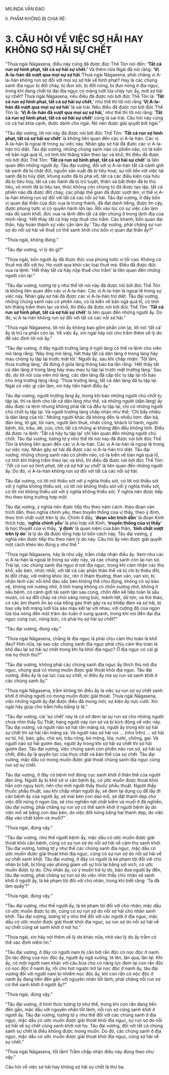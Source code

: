 MILINDA VẤN ĐẠO

II. PHẨM KHÔNG BỊ CHIA RẼ:

# 3. CÂU HỎI VỀ VIỆC SỢ HÃI HAY KHÔNG SỢ HÃI SỰ CHẾT

“Thưa ngài Nāgasena, điều này cũng đã được đức Thế Tôn nói đến: **‘Tất cả run sợ hình phạt, tất cả sợ hãi sự chết.’** Và thêm nữa Ngài đã nói rằng: ‘**Vị A-la-hán đã vượt qua mọi sự sợ hãi**.’Thưa ngài Nāgasena, phải chăng vị A-la-hán không run sợ đối với mọi sự sợ hãi về hình phạt? Hay là các chúng sanh địa ngục bị đốt cháy, bị đun sôi, bị đốt nóng, bị đun nóng ở địa ngục, trong khi đang chết từ đại địa ngục có màng lưới lửa cháy rực ấy, mới sợ hãi sự chết? Thưa ngài Nāgasena, nếu điều đã được nói bởi đức Thế Tôn là: ‘**Tất cả run sợ hình phạt, tất cả sợ hãi sự chết**,’ như thế thì lời nói rằng ‘**Vị A-la-hán đã vượt qua mọi sự sợ hãi**’ là sai trái. Nếu điều đã được nói bởi đức Thế Tôn là: ‘**Vị A-la-hán đã vượt qua mọi sự sợ hãi,**’ như thế thì lời nói rằng: ‘**Tất cả run sợ hình phạt, tất cả sợ hãi sự chết**’ cũng là sai trái. Câu hỏi này cũng có cả hai khía cạnh, được dành cho ngài. Nó nên được giải quyết bởi ngài.”

“Tâu đại vương, lời nói này đã được nói bởi đức Thế Tôn: ‘**Tất cả run sợ hình phạt, tất cả sợ hãi sự chết**’ là không liên quan đến các vị A-la-hán. Các vị A-la-hán là ngoại lệ trong sự việc này. Nhân gây sợ hãi đã được các vị A-la-hán trừ diệt. Tâu đại vương, những chúng sanh nào có phiền não, có tà kiến về bản ngã quá lố, có tính khí thăng trầm theo lạc và khổ, thì điều đã được nói bởi đức Thế Tôn: ‘**Tất cả run sợ hình phạt, tất cả sợ hãi sự chết**’ là liên quan đến những người ấy. Tâu đại vương, đối với vị A-la-hán tất cả cảnh giới tái sanh đã bị chặt đứt, nguồn sản xuất đã bị tiêu hoại, sự nối liền với việc tái sanh đã bị hủy diệt, khung sườn đã bị phá vỡ, tất cả các điều kiện của hữu đã bị tiêu hủy, tất cả các hành đã bị trừ tuyệt, thiện và bất thiện đã bị thủ tiêu, vô minh đã bị tiêu tan, thức không còn chủng tử đã được tạo lập, tất cả phiền não đã được đốt cháy, các pháp thế gian đã được vượt lên; vì thế vị A-la-hán không run sợ đối với tất cả các nỗi sợ hãi. Tâu đại vương, ở đây bốn vị quan đại thần của đức vua là trung thành, đã đạt danh tiếng, được tin cậy, được phong tước vị có quyền hành lớn lao. Rồi vào lúc có sự việc cần làm nào đó sanh khởi, đức vua ra lệnh đến tất cả dân chúng ở trong lãnh địa của mình rằng: ‘Hết thảy tất cả hãy nộp thuế cho trẫm. Các khanh, bốn quan đại thần, hãy hoàn thành sự việc cần làm ấy.’ Tâu đại vương, phải chăng sự run sợ do nỗi sợ hãi về thuế có thể sanh khởi cho bốn vị quan đại thần ấy?”

“Thưa ngài, không đúng.”

“Tâu đại vương, vì lý do gì?”

“Thưa ngài, bốn người ấy đã được đức vua phong tước vị tối cao. Không có thuế má đối với họ. Họ vượt qua khỏi các loại thuế má. Điều đã được đức vua ra lệnh: ‘Hết thảy tất cả hãy nộp thuế cho trẫm’ là liên quan đến những người còn lại.”

“Tâu đại vương, tương tợ y như thế lời nói này đã được nói bởi đức Thế Tôn là không liên quan đến các vị A-la-hán. Các vị A-la-hán là ngoại lệ trong sự việc này. Nhân gây sợ hãi đã được các vị A-la-hán trừ diệt. Tâu đại vương, những chúng sanh nào có phiền não, có tà kiến về bản ngã quá lố, có tính khí thăng trầm theo lạc và khổ, thì điều đã được nói bởi đức Thế Tôn: ‘**Tất cả run sợ hình phạt, tất cả sợ hãi sự chết**’ là liên quan đến những người ấy. Do đó, vị A-la-hán không run sợ đối với tất cả các nỗi sợ hãi.”

“Thưa ngài Nāgasena, lời nói ấy không bao gồm phần còn lại, lời nói ‘tất cả’ ấy là trừ ra phần còn lại. Về việc ấy, xin ngài hãy nói cho trẫm thêm về lý do để xác định lời nói ấy.”

“Tâu đại vương, ở đây người trưởng làng ở ngôi làng có thể ra lệnh cho viên mõ làng rằng: ‘Này ông mõ làng, hết thảy tất cả dân làng ở trong làng hãy mau chóng tụ tập lại trước mặt tôi.’ Người ấy, sau khi chấp nhận: ‘Tốt lằm, thưa trưởng làng,’ đã đứng ở giữa làng thông báo ba lần rằng: ‘Hết thảy tất cả dân làng ở trong làng hãy mau mau tụ tập lại trước mặt trưởng làng.’ Sau đó, do lời nói của viên mõ làng, các dân làng đã cấp tốc tụ tập lại rồi báo cho ông trưởng làng rằng: ‘Thưa trưởng làng, tất cả dân làng đã tụ tập lại. Ngài có việc gì cần làm, xin hãy tiến hành điều ấy.’

Tâu đại vương, người trưởng làng ấy, trong khi bảo những người chủ chốt tụ tập lại, thì ra lệnh cho tất cả dân làng như thế, và những người (dân làng) ấy dầu được ra lệnh nhưng không phải tất cả đều tụ tập lại, chỉ có những người chủ chốt tụ tập lại. Và người trưởng làng chấp nhận như thế: ‘Chỉ bấy nhiêu là dân làng của tôi.’ Những người khác đã không đến là nhiều hơn: đàn bà, đàn ông, tớ gái, tôi nam, người làm thuê, nhân công, khách lữ hành, người bệnh, bò, trâu, dê, cừu, chó; tất cả những ai không đến đều không tính. Điều đã được ra lệnh: ‘Tất cả hãy tụ tập lại’ chỉ liên quan đến những người chủ chốt. Tâu đại vương, tương tợ y như thế lời nói này đã được nói bởi đức Thế Tôn là không liên quan đến các vị A-la-hán. Các vị A-la-hán là ngoại lệ trong sự việc này. Nhân gây sợ hãi đã được các vị A-la-hán trừ diệt. Tâu đại vương, những chúng sanh nào có phiền não, có tà kiến về bản ngã quá lố, có tính khí thăng trầm theo lạc và khổ, thì điều đã được nói bởi đức Thế Tôn: ‘_Tất cả run sợ hình phạt, tất cả sợ hãi sự chết_’ là liên quan đến những người ấy. Do đó, vị A-la-hán không run sợ đối với tất cả các nỗi sợ hãi.

Tâu đại vương, có lời nói thiếu sót với ý nghĩa thiếu sót, có lời nói thiếu sót với ý nghĩa không thiếu sót, có lời nói không thiếu sót với ý nghĩa thiếu sót, có lời nói không thiếu sót với ý nghĩa không thiếu sót. Ý nghĩa nên được tiếp thu theo từng trường hợp một.

Tâu đại vương, ý nghĩa nên được tiếp thu theo năm cách: theo đoạn văn trích dẫn, theo nghĩa chính yếu, theo truyền thống của vị thầy, theo ý định, theo tính chất vượt trên lý do. Chính ở đây, ‘**đoạn văn trích dẫn**’ là đoạn Kinh thích hợp, ‘**nghĩa chính yếu**’ là phù hợp với Kinh, ‘**truyền thống của vị thầy**’ là học thuyết của vị thầy, ‘**ý định**’ là quan niệm của bản thân, ‘**tính chất vượt trên lý do**’ là lý do đã được tổng hợp từ bốn cách này. Tâu đại vương, ý nghĩa nên được tiếp thu theo năm lý do này. Câu hỏi ấy nên được giải quyết một cách khéo léo đúng y như thế.”

“Thưa ngài Nāgasena, hãy là như vậy, trẫm chấp nhận điều ấy. Xem như các vị A-la-hán là ngoại lệ trong sự việc này, và các chúng sanh còn lại run sợ. Trái lại, các chúng sanh địa ngục ở nơi địa ngục, trong khi cảm nhận các thọ khổ, sắc bén, nhức nhối, với tất cả các phần thân thể và tứ chi bị thiêu đốt, bị đốt cháy, với miệng khóc lóc, rên rỉ thảm thương, than vãn, van xin, bị nhận lãnh các nỗi khổ đau sắc bén không thể chịu đựng, không có sự bảo vệ, không nơi nương nhờ, ở tình trạng không có chốn nương nhờ, không ít sầu bệnh, có cảnh giới tái sanh tận sau cùng, chốn đến kế tiếp toàn là sầu muộn, có sự đốt cháy và chói sáng nóng bức, mãnh liệt, dữ tợn, và thô tháo, có các âm thanh ồn ào của tiếng gào thét gây ra sự khiếp đảm và sợ hãi, bị bao vây bởi màng lưới lửa sáu màu kết lại với nhau, với cường độ của ngọn lửa tỏa nóng đến một trăm do-tuần ở xung quanh, trong khi nói đến đại địa ngục cùng cực, nóng bức, có phải họ sợ hãi sự chết?”

“Tâu đại vương, đúng vậy.”

“Thưa ngài Nāgasena, chẳng lẽ địa ngục là phải chịu cảm thọ toàn là khổ đau? Hơn nữa, tại sao các chúng sanh địa ngục phải chịu cảm thọ toàn là khổ đau lại sợ hãi sự chết trong khi lìa khỏi địa ngục? Ở địa ngục có cái gì mà họ thích thú?”

“Tâu đại vương, không phải các chúng sanh địa ngục ấy thích thú nơi địa ngục, chúng quả có mong muốn được giải thoát khỏi địa ngục. Tâu đại vương, điều ấy là oai lực của sự chết, vì điều ấy mà sự run sợ sanh khởi ở các chúng sanh ấy.”

“Thưa ngài Nāgasena, trẫm không tin điều ấy là việc sự run sợ sự chết sanh khởi ở những người có mong muốn được giải thoát. Thưa ngài Nāgasena, việc những người ấy đạt được điều đã mong mỏi; sự kiện ấy nực cười. Xin ngài hãy giúp cho trẫm hiểu bằng lý lẽ.”

“Tâu đại vương, cái ‘sự chết’ này là cơ sở đem lại sự run sợ cho những người chưa nhìn thấy Sự Thật; hạng người này run sợ và bị kích động về việc này. Tâu đại vương, và người nào sợ hãi rắn mãng xà, người ấy trong khi sợ hãi sự chết thì sợ hãi rắn mãng xà. Và người nào sợ hãi voi … (như trên) … sợ hãi sư tử, hổ, báo, gấu, chó sói, trâu rừng, bò mộng, lửa, nước, chông, gai. Và người nào sợ hãi gươm đao, người ấy trong khi sợ hãi sự chết thì sợ hãi gươm đao. Tâu đại vương, việc chúng sanh còn phiền não run sợ, sợ hãi sự chết, điều ấy là quyền lực của thực chất và bản thể của sự chết. Tâu đại vương, mặc dầu có mong muốn được giải thoát chúng sanh địa ngục cũng run sợ sự chết.

Tâu đại vương, ở đây có bệnh mỡ đóng cục sanh khởi ở thân thể của người đàn ông. Người ấy bị khổ sở vì căn bệnh ấy, có ước muốn được thoát khỏi hẳn cơn nguy kịch, nên cho mời người thầy thuốc phẫu thuật. Người thầy thuốc phẫu thuật, sau khi chấp nhận người ấy, sẽ đem lại dụng cụ để lấy đi căn bệnh ấy của người ấy, sẽ mài bén con dao mổ, sẽ đặt thanh dẹp cho việc đốt nóng ở ngọn lửa, sẽ cho nghiền nát chất kiềm và muối ở đá nghiền, tâu đại vương, phải chăng sự run sợ có thể sanh khởi ở người bệnh ấy do việc mổ xẻ bằng con dao bén, do việc đốt nóng bằng hai thanh dẹp, do việc đắp vào chất kiềm và muối?”

“Thưa ngài, đúng vậy.”

“Tâu đại vương, như thế người bệnh ấy, mặc dầu có ước muốn được giải thoát khỏi căn bệnh, cũng có sự run sợ do nỗi sợ hãi về cảm thọ sanh khởi. Tâu đại vương, tương tợ y như thế các chúng sanh địa ngục, mặc dầu có ước muốn được giải thoát khỏi địa ngục, cũng có sự run sợ do nỗi sợ hãi về sự chết sanh khởi. Tâu đại vương, ở đây có người là kẻ phạm tội đối với chủ nhân bị bắt, bị tống vào phòng giam với sự trói lại bằng sợi xích, có ước muốn được tự do. Chủ nhân ấy, có ý muốn trả tự do, bảo đưa người ấy đến, tâu đại vương, phải chăng sự run sợ do việc nhìn thấy chủ nhân sẽ sanh khởi ở người ấy, là kẻ phạm tội đối với chủ nhân, trong khi biết rằng: ‘Ta đã làm quấy’?”

“Thưa ngài, đúng vậy.”

“Tâu đại vương, như thế người ấy, là kẻ phạm tội đối với chủ nhân, mặc dầu có ước muốn được tự do, cũng có sự run sợ do nỗi sợ hãi chủ nhân sanh khởi. Tâu đại vương, tương tợ y như thế đối với các người ở địa ngục, mặc dầu có ước muốn được giải thoát khỏi địa ngục, sự run sợ do nỗi sợ hãi về sự chết cũng sẽ sanh khởi ở nơi họ.”

“Thưa ngài, xin hãy nói thêm về lý do khác nữa, nhờ vào lý do ấy trẫm có thể xác định niềm tin.”

“Tâu đại vương, ở đây có người nam bị cắn bởi rắn độc có nọc độc ở nanh. Do tác động của nọc độc ấy, người ấy ngã xuống, té lên, lăn qua, lăn lại. Khi ấy, có một người nam khác với câu bùa chú có năng lực đem lại con rắn độc có nọc độc ở nanh ấy, rồi cho hút ngược trở lại nọc độc ở nanh ấy, tâu đại vương đối với người nam bị nhiễm nọc độc ấy, khi con rắn có nộc độc ở nanh ấy đang tiến đến gần với nguyên nhân tốt lành, phải chăng nỗi run sợ có thể sanh khởi ở người ấy?”

“Thưa ngài, đúng vậy.”

“Tâu đại vương, ở hình thức tương tợ như thế, trong khi con rắn đang tiến đến gần, mặc dầu với nguyên nhân tốt lành, nỗi run sợ cũng sanh khởi ở người ấy. Tâu đại vương, tương tợ y như thế đối với các chúng sanh ở địa ngục, mặc dầu có ước muốn được giải thoát khỏi địa ngục, sự run sợ do nỗi sợ hãi về sự chết cũng sanh khởi nơi họ. Tâu đại vương, đối với tất cả chúng sanh sự chết là điều không được mong muốn. Do đó, các chúng sanh ở địa ngục, mặc dầu có ước muốn được giải thoát khỏi địa ngục, cũng sợ hãi về sự chết.”

“Thưa ngài Nāgasena, tốt lắm! Trẫm chấp nhận điều này đúng theo như vậy.”

Câu hỏi về việc sợ hãi hay không sợ hãi sự chết là thứ ba.
